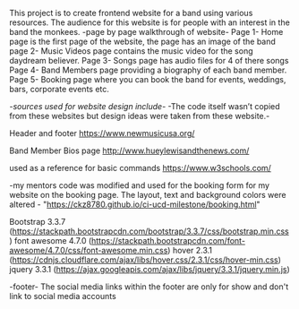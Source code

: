 This project is to create frontend website for a band using various resources.
The audience for this website is for people with an interest in the band the monkees.
-page by page walkthrough of website-
Page 1- Home page is the first page of the website, the page has an image of the band
page 2- Music Videos page contains the music video for the song daydream believer.
Page 3- Songs page has audio files for 4 of there songs
Page 4- Band Members page providing a biography of each band member.
Page 5- Booking page where you can book the band for events, weddings, bars, corporate events etc.

*-sources used for website design include-*
-The code itself wasn’t copied from these websites but design ideas were taken from these website.-

Header and footer
https://www.newmusicusa.org/

Band Member Bios page 
http://www.hueylewisandthenews.com/ 

used as a reference for basic commands
https://www.w3schools.com/



-my mentors code was modified and used for the booking form for my website on the booking page. 
The layout, text and background colors were altered -
"https://ckz8780.github.io/ci-ucd-milestone/booking.html"


Bootstrap 3.3.7 (https://stackpath.bootstrapcdn.com/bootstrap/3.3.7/css/bootstrap.min.css)
font awesome 4.7.0 (https://stackpath.bootstrapcdn.com/font-awesome/4.7.0/css/font-awesome.min.css)
hover 2.3.1 (https://cdnjs.cloudflare.com/ajax/libs/hover.css/2.3.1/css/hover-min.css)
jquery 3.3.1 (https://ajax.googleapis.com/ajax/libs/jquery/3.3.1/jquery.min.js)


-footer-
The social media links within the footer are only for show and don't link to social media accounts




